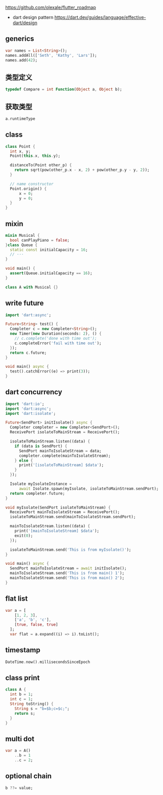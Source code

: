 https://github.com/olexale/flutter_roadmap

- dart design pattern https://dart.dev/guides/language/effective-dart/design

## generics

```dart
var names = List<String>();
names.addAll(['Seth', 'Kathy', 'Lars']);
names.add(42);
```

## 类型定义

```dart
typedef Compare = int Function(Object a, Object b);
```

## 获取类型

```dart
a.runtimeType
```

## class

```dart
class Point {
  int x, y;
  Point(this.x, this.y);

  distanceTo(Point other_p) {
    return sqrt(pow(other_p.x - x, 2) + pow(other_p.y - y, 2));
  }

  // name constructor
  Point.origin() {
      x = 0;
      y = 0;
  }
}
```

## mixin

```dart
mixin Musical {
  bool canPlayPiano = false;
}class Queue {
  static const initialCapacity = 16;
  // ···
}

void main() {
  assert(Queue.initialCapacity == 16);
}

class A with Musical {}
```

## write future

```dart
import 'dart:async';

Future<String> test() {
  Completer c = new Completer<String>();
  new Timer(new Duration(seconds: 2), () {
    // c.complete('done with time out');
    c.completeError('fail with time out');
  });
  return c.future;
}

void main() async {
  test().catchError((e) => print(3));
}
```

## dart concurrency

```dart
import 'dart:io';
import 'dart:async';
import 'dart:isolate';

Future<SendPort> initIsolate() async {
  Completer completer = new Completer<SendPort>();
  ReceivePort isolateToMainStream = ReceivePort();

  isolateToMainStream.listen((data) {
    if (data is SendPort) {
      SendPort mainToIsolateStream = data;
      completer.complete(mainToIsolateStream);
    } else {
      print('[isolateToMainStream] $data');
    }
  });

  Isolate myIsolateInstance =
      await Isolate.spawn(myIsolate, isolateToMainStream.sendPort);
  return completer.future;
}

void myIsolate(SendPort isolateToMainStream) {
  ReceivePort mainToIsolateStream = ReceivePort();
  isolateToMainStream.send(mainToIsolateStream.sendPort);

  mainToIsolateStream.listen((data) {
    print('[mainToIsolateStream] $data');
    exit(0);
  });

  isolateToMainStream.send('This is from myIsolate()');
}

void main() async {
  SendPort mainToIsolateStream = await initIsolate();
  mainToIsolateStream.send('This is from main() 1');
  mainToIsolateStream.send('This is from main() 2');
}

```

## flat list

```dart
var a = [
    [1, 2, 3],
    ['a', 'b', 'c'],
    [true, false, true]
  ];
  var flat = a.expand((i) => i).toList();
```

## timestamp

```dart
DateTime.now().millisecondsSinceEpoch

```

## class print

```dart
class A {
  int b = 1;
  int c = 1;
  String toString() {
    String s = "b=$b;c=$c;";
    return s;
  }
}
```

## multi dot

```dart
var a = A()
    ..b = 1
    ..c = 2;
```

## optional chain

```dart
b ??= value;
```
